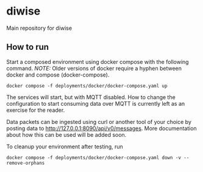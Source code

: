 # diwise

Main repository for diwise

## How to run

Start a composed environment using docker compose with the following command.
*NOTE:* Older versions of docker require a hyphen between docker and compose (docker-compose).

`docker compose -f deployments/docker/docker-compose.yaml up`

The services will start, but with MQTT disabled. How to change the configuration to start consuming data over MQTT is currently left as an exercise for the reader.

Data packets can be ingested using curl or another tool of your choice by posting data to http://127.0.0.1:8090/api/v0/messages. More documentation about how this can be used will be added soon.

To cleanup your environment after testing, run

`docker compose -f deployments/docker/docker-compose.yaml down -v --remove-orphans`

